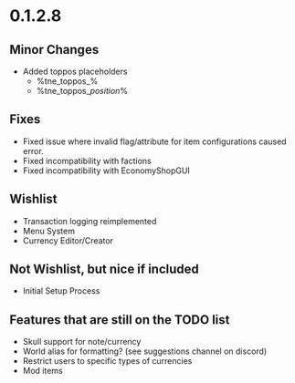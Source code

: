 # 0.1.2.8

## Minor Changes
- Added toppos placeholders
  - %tne_toppos_<currency name>%
  - %tne_toppos_<currency name>_position_<pos>%

## Fixes
- Fixed issue where invalid flag/attribute for item configurations caused error.
- Fixed incompatibility with factions
- Fixed incompatibility with EconomyShopGUI

## Wishlist
- Transaction logging reimplemented
- Menu System
- Currency Editor/Creator

## Not Wishlist, but nice if included
- Initial Setup Process

## Features that are still on the TODO list
- Skull support for note/currency
- World alias for formatting? (see suggestions channel on discord)
- Restrict users to specific types of currencies
- Mod items